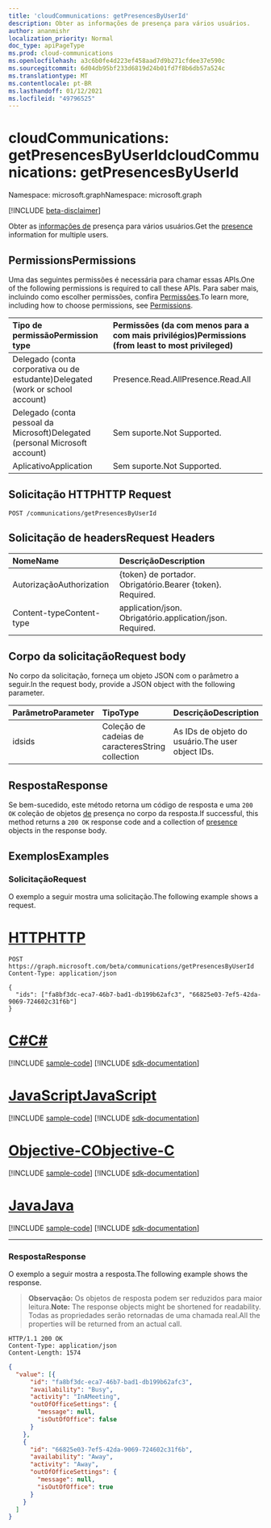 ```yaml
---
title: 'cloudCommunications: getPresencesByUserId'
description: Obter as informações de presença para vários usuários.
author: ananmishr
localization_priority: Normal
doc_type: apiPageType
ms.prod: cloud-communications
ms.openlocfilehash: a3c6b0fe4d223ef458aad7d9b271cfdee37e590c
ms.sourcegitcommit: 6d04db95bf233d6819d24b01fd7f8b6db57a524c
ms.translationtype: MT
ms.contentlocale: pt-BR
ms.lasthandoff: 01/12/2021
ms.locfileid: "49796525"
---
```

# <a name="cloudcommunications-getpresencesbyuserid"></a><span data-ttu-id="264b6-103">cloudCommunications: getPresencesByUserId</span><span class="sxs-lookup"><span data-stu-id="264b6-103">cloudCommunications: getPresencesByUserId</span></span>

<span data-ttu-id="264b6-104">Namespace: microsoft.graph</span><span class="sxs-lookup"><span data-stu-id="264b6-104">Namespace: microsoft.graph</span></span>

[!INCLUDE [beta-disclaimer](../../includes/beta-disclaimer.md)]

<span data-ttu-id="264b6-105">Obter as [informações de](../resources/presence.md) presença para vários usuários.</span><span class="sxs-lookup"><span data-stu-id="264b6-105">Get the [presence](../resources/presence.md) information for multiple users.</span></span>

## <a name="permissions"></a><span data-ttu-id="264b6-106">Permissions</span><span class="sxs-lookup"><span data-stu-id="264b6-106">Permissions</span></span>
<span data-ttu-id="264b6-107">Uma das seguintes permissões é necessária para chamar essas APIs.</span><span class="sxs-lookup"><span data-stu-id="264b6-107">One of the following permissions is required to call these APIs.</span></span> <span data-ttu-id="264b6-108">Para saber mais, incluindo como escolher permissões, confira [Permissões](/graph/permissions-reference).</span><span class="sxs-lookup"><span data-stu-id="264b6-108">To learn more, including how to choose permissions, see [Permissions](/graph/permissions-reference).</span></span>

| <span data-ttu-id="264b6-109">Tipo de permissão</span><span class="sxs-lookup"><span data-stu-id="264b6-109">Permission type</span></span> | <span data-ttu-id="264b6-110">Permissões (da com menos para a com mais privilégios)</span><span class="sxs-lookup"><span data-stu-id="264b6-110">Permissions (from least to most privileged)</span></span>                  |
| :-------------- | :----------------------------------------------------------- |
| <span data-ttu-id="264b6-111">Delegado (conta corporativa ou de estudante)</span><span class="sxs-lookup"><span data-stu-id="264b6-111">Delegated (work or school account)</span></span>     | <span data-ttu-id="264b6-112">Presence.Read.All</span><span class="sxs-lookup"><span data-stu-id="264b6-112">Presence.Read.All</span></span>                         |
| <span data-ttu-id="264b6-113">Delegado (conta pessoal da Microsoft)</span><span class="sxs-lookup"><span data-stu-id="264b6-113">Delegated (personal Microsoft account)</span></span> | <span data-ttu-id="264b6-114">Sem suporte.</span><span class="sxs-lookup"><span data-stu-id="264b6-114">Not Supported.</span></span>                         |
| <span data-ttu-id="264b6-115">Aplicativo</span><span class="sxs-lookup"><span data-stu-id="264b6-115">Application</span></span>                            | <span data-ttu-id="264b6-116">Sem suporte.</span><span class="sxs-lookup"><span data-stu-id="264b6-116">Not Supported.</span></span>                                  |

## <a name="http-request"></a><span data-ttu-id="264b6-117">Solicitação HTTP</span><span class="sxs-lookup"><span data-stu-id="264b6-117">HTTP Request</span></span>
<!-- { "blockType": "ignored" } -->
```http
POST /communications/getPresencesByUserId
```

## <a name="request-headers"></a><span data-ttu-id="264b6-118">Solicitação de headers</span><span class="sxs-lookup"><span data-stu-id="264b6-118">Request Headers</span></span>
| <span data-ttu-id="264b6-119">Nome</span><span class="sxs-lookup"><span data-stu-id="264b6-119">Name</span></span>          | <span data-ttu-id="264b6-120">Descrição</span><span class="sxs-lookup"><span data-stu-id="264b6-120">Description</span></span>               |
|:--------------|:--------------------------|
| <span data-ttu-id="264b6-121">Autorização</span><span class="sxs-lookup"><span data-stu-id="264b6-121">Authorization</span></span> | <span data-ttu-id="264b6-p102">{token} de portador. Obrigatório.</span><span class="sxs-lookup"><span data-stu-id="264b6-p102">Bearer {token}. Required.</span></span> |
|<span data-ttu-id="264b6-124">Content-type</span><span class="sxs-lookup"><span data-stu-id="264b6-124">Content-type</span></span> | <span data-ttu-id="264b6-p103">application/json. Obrigatório.</span><span class="sxs-lookup"><span data-stu-id="264b6-p103">application/json. Required.</span></span> |


## <a name="request-body"></a><span data-ttu-id="264b6-127">Corpo da solicitação</span><span class="sxs-lookup"><span data-stu-id="264b6-127">Request body</span></span>

<span data-ttu-id="264b6-128">No corpo da solicitação, forneça um objeto JSON com o parâmetro a seguir.</span><span class="sxs-lookup"><span data-stu-id="264b6-128">In the request body, provide a JSON object with the following parameter.</span></span>

| <span data-ttu-id="264b6-129">Parâmetro</span><span class="sxs-lookup"><span data-stu-id="264b6-129">Parameter</span></span>      | <span data-ttu-id="264b6-130">Tipo</span><span class="sxs-lookup"><span data-stu-id="264b6-130">Type</span></span>    |<span data-ttu-id="264b6-131">Descrição</span><span class="sxs-lookup"><span data-stu-id="264b6-131">Description</span></span>|
|:---------------|:--------|:----------|
|<span data-ttu-id="264b6-132">ids</span><span class="sxs-lookup"><span data-stu-id="264b6-132">ids</span></span>|<span data-ttu-id="264b6-133">Coleção de cadeias de caracteres</span><span class="sxs-lookup"><span data-stu-id="264b6-133">String collection</span></span>|<span data-ttu-id="264b6-134">As IDs de objeto do usuário.</span><span class="sxs-lookup"><span data-stu-id="264b6-134">The user object IDs.</span></span>|

## <a name="response"></a><span data-ttu-id="264b6-135">Resposta</span><span class="sxs-lookup"><span data-stu-id="264b6-135">Response</span></span>

<span data-ttu-id="264b6-136">Se bem-sucedido, este método retorna um código de resposta e uma `200 OK` coleção de objetos [de](../resources/presence.md) presença no corpo da resposta.</span><span class="sxs-lookup"><span data-stu-id="264b6-136">If successful, this method returns a `200 OK` response code and a collection of [presence](../resources/presence.md) objects in the response body.</span></span>


## <a name="examples"></a><span data-ttu-id="264b6-137">Exemplos</span><span class="sxs-lookup"><span data-stu-id="264b6-137">Examples</span></span>

### <a name="request"></a><span data-ttu-id="264b6-138">Solicitação</span><span class="sxs-lookup"><span data-stu-id="264b6-138">Request</span></span>
<span data-ttu-id="264b6-139">O exemplo a seguir mostra uma solicitação.</span><span class="sxs-lookup"><span data-stu-id="264b6-139">The following example shows a request.</span></span>


# <a name="http"></a>[<span data-ttu-id="264b6-140">HTTP</span><span class="sxs-lookup"><span data-stu-id="264b6-140">HTTP</span></span>](#tab/http)
<!-- {
  "blockType": "request",
  "name": "get-presence-multiple-users"
}-->

```http
POST https://graph.microsoft.com/beta/communications/getPresencesByUserId
Content-Type: application/json

{
  "ids": ["fa8bf3dc-eca7-46b7-bad1-db199b62afc3", "66825e03-7ef5-42da-9069-724602c31f6b"]
}
```
# <a name="c"></a>[<span data-ttu-id="264b6-141">C#</span><span class="sxs-lookup"><span data-stu-id="264b6-141">C#</span></span>](#tab/csharp)
[!INCLUDE [sample-code](../includes/snippets/csharp/get-presence-multiple-users-csharp-snippets.md)]
[!INCLUDE [sdk-documentation](../includes/snippets/snippets-sdk-documentation-link.md)]

# <a name="javascript"></a>[<span data-ttu-id="264b6-142">JavaScript</span><span class="sxs-lookup"><span data-stu-id="264b6-142">JavaScript</span></span>](#tab/javascript)
[!INCLUDE [sample-code](../includes/snippets/javascript/get-presence-multiple-users-javascript-snippets.md)]
[!INCLUDE [sdk-documentation](../includes/snippets/snippets-sdk-documentation-link.md)]

# <a name="objective-c"></a>[<span data-ttu-id="264b6-143">Objective-C</span><span class="sxs-lookup"><span data-stu-id="264b6-143">Objective-C</span></span>](#tab/objc)
[!INCLUDE [sample-code](../includes/snippets/objc/get-presence-multiple-users-objc-snippets.md)]
[!INCLUDE [sdk-documentation](../includes/snippets/snippets-sdk-documentation-link.md)]

# <a name="java"></a>[<span data-ttu-id="264b6-144">Java</span><span class="sxs-lookup"><span data-stu-id="264b6-144">Java</span></span>](#tab/java)
[!INCLUDE [sample-code](../includes/snippets/java/get-presence-multiple-users-java-snippets.md)]
[!INCLUDE [sdk-documentation](../includes/snippets/snippets-sdk-documentation-link.md)]

---

### <a name="response"></a><span data-ttu-id="264b6-145">Resposta</span><span class="sxs-lookup"><span data-stu-id="264b6-145">Response</span></span>
<span data-ttu-id="264b6-146">O exemplo a seguir mostra a resposta.</span><span class="sxs-lookup"><span data-stu-id="264b6-146">The following example shows the response.</span></span>

> <span data-ttu-id="264b6-147">**Observação:** Os objetos de resposta podem ser reduzidos para maior leitura.</span><span class="sxs-lookup"><span data-stu-id="264b6-147">**Note:** The response objects might be shortened for readability.</span></span> <span data-ttu-id="264b6-148">Todas as propriedades serão retornadas de uma chamada real.</span><span class="sxs-lookup"><span data-stu-id="264b6-148">All the properties will be returned from an actual call.</span></span>

<!-- {
  "blockType": "response",
  "name": "get-presence-multiple-users",
  "truncated": "true",
  "@odata.type": "microsoft.graph.presence"
}-->

```http
HTTP/1.1 200 OK
Content-Type: application/json
Content-Length: 1574
```
```json
{
  "value": [{
      "id": "fa8bf3dc-eca7-46b7-bad1-db199b62afc3",
      "availability": "Busy",
      "activity": "InAMeeting",
      "outOfOfficeSettings": {
        "message": null,
        "isOutOfOffice": false
      }
    },
    {
      "id": "66825e03-7ef5-42da-9069-724602c31f6b",
      "availability": "Away",
      "activity": "Away",
      "outOfOfficeSettings": {
        "message": null,
        "isOutOfOffice": true
      }
    }
  ]
}
```

<!-- uuid: 8fcb5dbc-d5aa-4681-8e31-b001d5168d79
2015-10-25 14:57:30 UTC -->
<!--
{
  "type": "#page.annotation",
  "description": "List Presence Information",
  "keywords": "",
  "section": "documentation",
  "tocPath": "",
  "suppressions": [
  ]
}
-->


